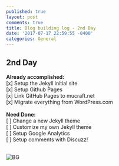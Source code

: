 ```yaml
---
published: true
layout: post
comments: true
title: Blog building log - 2nd Day
date: '2017-07-17 22:59:55 -0400'
categories: General
---
```



## 2nd Day

**Already accomplished:** <br>
[x] Setup the Jekyll initial site <br>
[x] Setup Github Pages <br>
[x] Link GitHub Pages to mucraft.net <br>
[x] Migrate everything from WordPress.com <br>
 <br>
**Need Done:** <br>
[ ] Change a new Jekyll theme <br>
[ ] Customize my own Jekyll theme <br>
[ ] Setup Google Analytics <br>
[ ] Setup comments with Discuzz! <br>
 <br>


![BG]({{site.baseurl}}/_posts/design-header.jpg)

